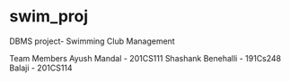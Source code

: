 # swim_proj
DBMS project- Swimming Club Management


Team Members
Ayush Mandal - 201CS111
Shashank Benehalli - 191Cs248
Balaji - 201CS114

